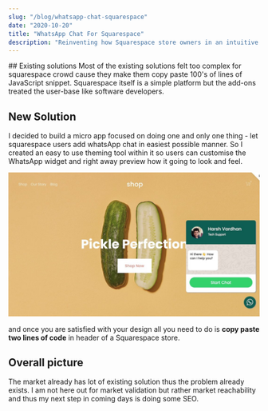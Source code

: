 ```yaml
---
slug: "/blog/whatsapp-chat-squarespace"
date: "2020-10-20"
title: "WhatsApp Chat For Squarespace"
description: "Reinventing how Squarespace store owners in an intuitive way avail WhatsApp chat  for live customer support."
---
```


## Existing solutions
Most of the existing solutions felt too complex for squarespace crowd cause they make them copy paste 100's of lines of JavaScript snippet. Squarespace itself is a simple platform but the add-ons treated the user-base like software developers.

## New Solution
I decided to build a micro app focused on doing one and only one thing - let squarespace users add whatsApp chat in easiest possible manner. So I created an easy to use  theming tool within it so users can customise the WhatsApp widget and right away preview how it going to look and feel.

![squarespace-whatsapp-widget](../images/squarespace-whatsapp-widget.jpeg)

and once you are satisfied with your design all you need to do is **copy paste two lines of code** in header of a Squarespace store.

## Overall picture
The market already has lot of existing solution thus the problem already exists. I am not here out for market validation but rather market reachability and thus my next step in coming days is doing some SEO.
